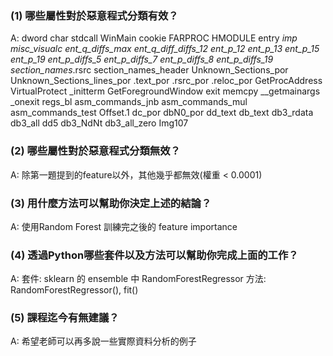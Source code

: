 ### (1) 哪些屬性對於惡意程式分類有效？  
 A: dword
char
stdcall
WinMain
cookie
FARPROC
HMODULE
entry
__imp_
misc_visualc
ent_q_diffs_max
ent_q_diff_diffs_12
ent_p_12
ent_p_13
ent_p_15
ent_p_19
ent_p_diffs_5
ent_p_diffs_7
ent_p_diffs_8
ent_p_diffs_19
section_names_.rsrc
section_names_header
Unknown_Sections_por
Unknown_Sections_lines_por
.text_por
.rsrc_por
.reloc_por
GetProcAddress
VirtualProtect
_initterm
GetForegroundWindow
exit
memcpy
__getmainargs
_onexit
regs_bl
asm_commands_jnb
asm_commands_mul
asm_commands_test
Offset.1
dc_por
dbN0_por
dd_text
db_text
db3_rdata
db3_all
dd5
db3_NdNt
db3_all_zero
Img107   
### (2) 哪些屬性對於惡意程式分類無效？  
 A: 除第一題提到的feature以外，其他幾乎都無效(權重 < 0.0001)   
### (3) 用什麼方法可以幫助你決定上述的結論？  
 A: 使用Random Forest 訓練完之後的 feature importance  
### (4) 透過Python哪些套件以及方法可以幫助你完成上面的工作？  
 A: 套件: sklearn 的 ensemble 中 RandomForestRegressor
    方法: RandomForestRegressor(), fit()  
### (5) 課程迄今有無建議？  
 A: 希望老師可以再多說一些實際資料分析的例子
